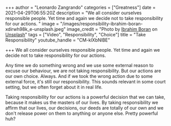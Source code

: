 +++
author = "Leonardo Zangrando"
categories = ["Greatness"]
date = 2021-04-29T06:55:20Z
description = "We all consider ourselves responsible people. Yet time and again we decide not to take responsibility for our actions. "
image = "/images/responsibility-ibrahim-boran-xdirwh98k_e-unsplash.jpeg"
image_credit = "Photo by [Ibrahim Boran](https://unsplash.com/@ibrahimboran?utm_source=unsplash&utm_medium=referral&utm_content=creditCopyText) on [Unsplash](https://unsplash.com/s/photos/ship-captain?utm_source=unsplash&utm_medium=referral&utm_content=creditCopyText)"
tags = ["Video", "Responsibility", "Choice"]
title = "Take Responsibility"
youtube_handle = "CM-klXbNlBE"

+++
We all consider ourselves responsible people. Yet time and again we decide not to take responsibility for our actions. 

Any time we do something wrong and we use some external reason to excuse our behaviour, we are not taking responsibility. But our actions are our own choice. Always. And if we took the wrong action due to some external force, it's still our responsibility. This sounds relevant in some court setting, but we often forget about it in real life. 

Taking responsibility for our actions is a powerful decision that we can take, because it makes us the masters of our lives. By taking responsibility we affirm that our lives, our decisions, our deeds are totally of our own and we don't release power on them to anything or anyone else. Pretty powerful huh?


